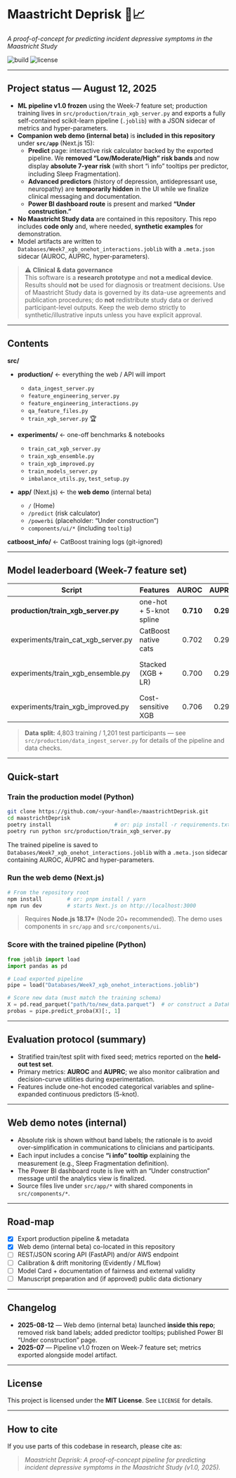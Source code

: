 # Maastricht Deprisk 🧠📈  
_A proof-of-concept for predicting incident depressive symptoms in the Maastricht Study_

![build](https://img.shields.io/badge/build-passing-brightgreen)
![license](https://img.shields.io/badge/license-MIT-blue)

---

## Project status — August 12, 2025

- **ML pipeline v1.0 frozen** using the Week-7 feature set; production training lives in `src/production/train_xgb_server.py` and exports a fully self-contained scikit-learn pipeline (`.joblib`) with a JSON sidecar of metrics and hyper-parameters.  
- **Companion web demo (internal beta)** is **included in this repository** under **`src/app`** (Next.js 15):  
  - **Predict** page: interactive risk calculator backed by the exported pipeline. We **removed “Low/Moderate/High” risk bands** and now display **absolute 7-year risk** (with short “ℹ️ info” tooltips per predictor, including Sleep Fragmentation).  
  - **Advanced predictors** (history of depression, antidepressant use, neuropathy) are **temporarily hidden** in the UI while we finalize clinical messaging and documentation.  
  - **Power BI dashboard route** is present and marked **“Under construction.”**
- **No Maastricht Study data** are contained in this repository. This repo includes **code only** and, where needed, **synthetic examples** for demonstration.
- Model artifacts are written to `Databases/Week7_xgb_onehot_interactions.joblib` with a `.meta.json` sidecar (AUROC, AUPRC, hyper-parameters).

> ⚠️ **Clinical & data governance**  
> This software is a **research prototype** and **not a medical device**. Results should **not** be used for diagnosis or treatment decisions. Use of Maastricht Study data is governed by its data-use agreements and publication procedures; do **not** redistribute study data or derived participant-level outputs. Keep the web demo strictly to synthetic/illustrative inputs unless you have explicit approval.

---

## Contents

**src/**
- **production/** ← everything the web / API will import  
  - `data_ingest_server.py`  
  - `feature_engineering_server.py`  
  - `feature_engineering_interactions.py`  
  - `qa_feature_files.py`  
  - `train_xgb_server.py` 🏆

- **experiments/** ← one-off benchmarks & notebooks  
  - `train_cat_xgb_server.py`  
  - `train_xgb_ensemble.py`  
  - `train_xgb_improved.py`  
  - `train_models_server.py`  
  - `imbalance_utils.py`, `test_setup.py`

- **app/** (Next.js) ← the **web demo** (internal beta)  
  - `/` (Home)  
  - `/predict` (risk calculator)  
  - `/powerbi` (placeholder: “Under construction”)  
  - `components/ui/*` (including `tooltip`)

**catboost_info/** ← CatBoost training logs (git-ignored)

---

## Model leaderboard (Week-7 feature set)

| Script | Features | AUROC | AUPRC | Notes |
|--------|----------|------:|------:|-------|
| **production/train_xgb_server.py** | one-hot + 5-knot spline | **0.710** | **0.294** | Production v1.0 |
| experiments/train_cat_xgb_server.py | CatBoost native cats | 0.702 | 0.291 | –0.8 pp AUROC |
| experiments/train_xgb_ensemble.py | Stacked (XGB + LR) | 0.700 | 0.295 | +0.1 pp AUPRC, but more complex |
| experiments/train_xgb_improved.py | Cost-sensitive XGB | 0.706 | 0.295 | Tied AUPRC |

> **Data split:** 4,803 training / 1,201 test participants — see `src/production/data_ingest_server.py` for details of the pipeline and data checks.

---

## Quick-start

### Train the production model (Python)

```bash
git clone https://github.com/<your-handle>/maastrichtDeprisk.git
cd maastrichtDeprisk
poetry install                    # or: pip install -r requirements.txt
poetry run python src/production/train_xgb_server.py
```
The trained pipeline is saved to `Databases/Week7_xgb_onehot_interactions.joblib` with a `.meta.json` sidecar containing AUROC, AUPRC and hyper-parameters.

### Run the web demo (Next.js)

```bash
# From the repository root
npm install        # or: pnpm install / yarn
npm run dev        # starts Next.js on http://localhost:3000
```
> Requires **Node.js 18.17+** (Node 20+ recommended). The demo uses components in `src/app` and `src/components/ui`.

### Score with the trained pipeline (Python)

```python
from joblib import load
import pandas as pd

# Load exported pipeline
pipe = load("Databases/Week7_xgb_onehot_interactions.joblib")

# Score new data (must match the training schema)
X = pd.read_parquet("path/to/new_data.parquet")  # or construct a DataFrame
probas = pipe.predict_proba(X)[:, 1]
```

---

## Evaluation protocol (summary)

- Stratified train/test split with fixed seed; metrics reported on the **held-out test set**.  
- Primary metrics: **AUROC** and **AUPRC**; we also monitor calibration and decision-curve utilities during experimentation.  
- Features include one-hot encoded categorical variables and spline-expanded continuous predictors (5-knot).

---

## Web demo notes (internal)

- Absolute risk is shown without band labels; the rationale is to avoid over-simplification in communications to clinicians and participants.  
- Each input includes a concise **“ℹ️ info” tooltip** explaining the measurement (e.g., Sleep Fragmentation definition).  
- The Power BI dashboard route is live with an “Under construction” message until the analytics view is finalized.  
- Source files live under `src/app/*` with shared components in `src/components/*`.

---

## Road-map

- [x] Export production pipeline & metadata
- [x] Web demo (internal beta) co-located in this repository
- [ ] REST/JSON scoring API (FastAPI) and/or AWS endpoint
- [ ] Calibration & drift monitoring (Evidently / MLflow)
- [ ] Model Card + documentation of fairness and external validity
- [ ] Manuscript preparation and (if approved) public data dictionary

---

## Changelog

- **2025-08-12** — Web demo (internal beta) launched **inside this repo**; removed risk band labels; added predictor tooltips; published Power BI “Under construction” page.  
- **2025-07** — Pipeline v1.0 frozen on Week-7 feature set; metrics exported alongside model artifact.

---

## License

This project is licensed under the **MIT License**. See `LICENSE` for details.

---

## How to cite

If you use parts of this codebase in research, please cite as:

> _Maastricht Deprisk: A proof-of-concept pipeline for predicting incident depressive symptoms in the Maastricht Study (v1.0, 2025)._

